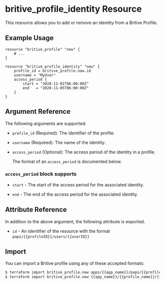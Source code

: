 # britive_profile_identity Resource

This resource allows you to add or remove an identity from a Britive Profile.

## Example Usage

```hcl
resource "britive_profile" "new" {
    # ...
}

resource "britive_profile_identity" "new" {
    profile_id = britive_profile.new.id
    username = "MyUser"
    access_period {
        start = "2020-11-01T06:00:00Z"
        end   = "2020-11-05T06:00:00Z"
    }
}
```

## Argument Reference

The following arguments are supported:

* `profile_id` (Required): The identifier of the profile.

* `username` (Required): The name of the identity.

* `access_period` (Optional): The access period of the identity in a profile.

  The format of an `access_period` is documented below.

### `access_period` block supports

* `start` - The start of the access period for the associated identity.

* `end` - The end of the access period for the associated identity.

## Attribute Reference

In addition to the above argument, the following attribute is exported.

* `id` - An identifier of the resource with the format `paps/{{profileID}}/users/{{userID}}`

## Import

You can import a Britive profile using any of these accepted formats:

```sh
$ terraform import britive_profile.new apps/{{app_name}}/paps/{{profile_name}}/users/{{username}}
$ terraform import britive_profile.new {{app_name}}/{{profile_name}}/{{username}}
```